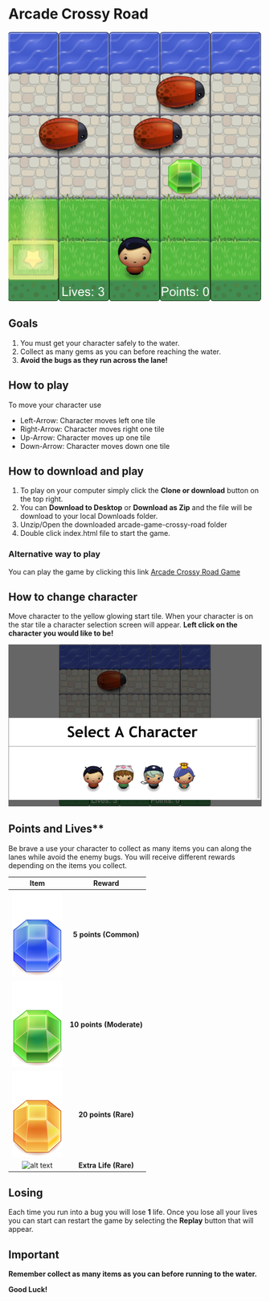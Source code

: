 # Arcade Crossy Road

<p align="center">
<img src="images/readme_main_game.png" title="Picture of the game's main screen">
</p>

## Goals
1. You must get your character safely to the water.
2. Collect as many gems as you can before reaching the water.
3. **Avoid the bugs as they run across the lane!**

## How to play
To move your character use
* Left-Arrow: Character moves left one tile
* Right-Arrow: Character moves right one tile
* Up-Arrow: Character moves up one tile
* Down-Arrow: Character moves down one tile

## How to download and play
1. To play on your computer simply click the **Clone or download** button on the top right.
2. You can **Download to Desktop** or **Download as Zip** and the file will be download to your local Downloads folder.
3. Unzip/Open the downloaded arcade-game-crossy-road folder
4. Double click index.html file to start the game.
### Alternative way to play
You can play the game by clicking this link [Arcade Crossy Road Game](http://djproduction.github.io/arcade-game-crossy-road)

## How to change character
Move character to the yellow glowing start tile. When your character is on the star tile a character selection screen will appear.
**Left click on the character you would like to be!**
<p align="center">
<img src="images/readme_choose_char.png" title="Picture of the game's main screen">
</p>

## Points and Lives**
Be brave a use your character to collect as many items you can along the lanes while avoid the enemy bugs.
You will receive different rewards depending on the items you collect.

|              Item                       |          Reward           |
|:---------------------------------------:|:-------------------------:|
| ![alt text](images/Gem-Blue.png "Blue") | **5 points (Common)** |
| ![alt text](images/Gem-Green.png "Blue") | **10 points (Moderate)** |
| ![alt text](images/Gem-Orange.png "Blue") | **20 points (Rare)** |
| ![alt text](images/Heart.png "Blue") | **Extra Life (Rare)** |

## Losing
Each time you run into a bug you will lose **1** life. Once you lose all your lives you can start can restart the game by selecting the **Replay** button that will appear.

## Important
**Remember collect as many items as you can before running to the water.**

**Good Luck!**
